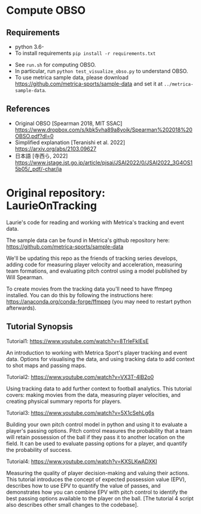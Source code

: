 # Compute OBSO

## Requirements
- python 3.6-
- To install requirements
`pip install -r requirements.txt`

* See `run.sh` for computing OBSO.
* In particular, run `python test_visualize_obso.py` to understand OBSO.  
* To use metrica sample data, please download https://github.com/metrica-sports/sample-data and set it at `../metrica-sample-data`.

## References
* Original OBSO [Spearman 2018, MIT SSAC]  https://www.dropbox.com/s/kbk5vha89a8yoik/Spearman%202018%20OBSO.pdf?dl=0
* Simplified explanation [Teranishi et al. 2022] https://arxiv.org/abs/2103.09627
* 日本語 [寺西ら, 2022] https://www.jstage.jst.go.jp/article/pjsai/JSAI2022/0/JSAI2022_3G4OS15b05/_pdf/-char/ja

# Original repository: LaurieOnTracking
Laurie's code for reading and working with Metrica's tracking and event data.

The sample data can be found in Metrica's github repository here: https://github.com/metrica-sports/sample-data

We'll be updating this repo as the friends of tracking series develops, adding code for measuring player velocity and acceleration, measuring team formations, and evaluating pitch control using a model published by Will Spearman. 

To create movies from the tracking data you'll need to have ffmpeg installed. You can do this by following the instructions here: https://anaconda.org/conda-forge/ffmpeg (you may need to restart python afterwards).


Tutorial Synopsis
-----------------

Tutorial1: https://www.youtube.com/watch?v=8TrleFklEsE

An introduction to working with Metrica Sport's player tracking and event data. Options for visualising the data, and using tracking data to add context to shot maps and passing maps.

Tutorial2: https://www.youtube.com/watch?v=VX3T-4lB2o0

Using tracking data to add further context to football analytics. This tutorial covers: making movies from the data, measuring player velocities, and creating physical summary reports for players.


Tutorial3: https://www.youtube.com/watch?v=5X1cSehLg6s

Building your own pitch control model in python and using it to evaluate a player's passing options. Pitch control measures the probability that a team will retain possession of the ball if they pass it to another location on the field. It can be used to evaluate passing options for a player, and quantify the probability of success.

Tutorial4: https://www.youtube.com/watch?v=KXSLKwADXKI

Measuring the quality of player decision-making and valuing their actions. This tutorial introduces the concept of expected possession value (EPV), describes how to use EPV to quantify the value of passes, and demonstrates how you can combine EPV with pitch control to identify the best passing options available to the player on the ball. [The tutorial 4 script also describes other small changes to the codebase].
